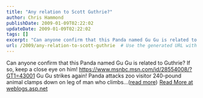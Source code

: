 ```yaml
---
title: "Any relation to Scott Guthrie?"
author: Chris Hammond
publishDate: 2009-01-09T02:22:02
updateDate: 2009-01-09T02:22:02
tags: []
excerpt: "Can anyone confirm that this Panda named Gu Gu is related to Guthrie? If so, keep a close eye on him! https://www.msnbc.msn.com/id/28554008/?GT1=43001 Gu Gu strikes again! Panda attacks zoo visitor 240-pound animal clamps down on leg of man who climbs...(read more)"
url: /2009/any-relation-to-scott-guthrie  # Use the generated URL with year
---
```

Can anyone confirm that this Panda named Gu Gu is related to Guthrie? If so, keep a close eye on him! https://www.msnbc.msn.com/id/28554008/?GT1=43001 Gu Gu strikes again! Panda attacks zoo visitor 240-pound animal clamps down on leg of man who climbs...(<a href="https://weblogs.asp.net/christoc/archive/2009/01/08/any-relation-to-scott-guthrie.aspx">read more</a>)<img src="https://weblogs.asp.net/aggbug.aspx?PostID=6827606" width="1" height="1"> <a href="https://weblogs.asp.net/christoc/archive/2009/01/08/any-relation-to-scott-guthrie.aspx">Read More at weblogs.asp.net</a>
